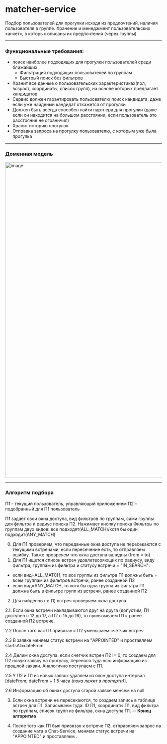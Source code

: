 # matcher-service
Подбор пользователей для прогулки исходя из предпочтений, наличия пользователя в группе. Хранение и менеджмент пользовательских «анкет», в которых описаны их предпочтения (через группы)

---
### Функциональные требования:

- поиск наиболее подходящих для прогулки пользователей среди ближайших
    - Фильтрация подходящих пользователей по группам
    - Быстрый поиск без фильтров
- Хранит все данные о пользовательских характеристиках(пол, возраст, координаты, список групп), на основе которых предлагает кандидатов
- Сервис должен гарантировать пользователю поиск кандидата, даже если уже найденый кандидат откажется от прогулки
- Должен быть всегда способен найти партнера для прогулки (даже если он находится на большом расстоянии, если пользователь это расстояние не ограничил)
- Хранит историю прогулок
- Отправка запроса на прогулку пользователю, с которым уже была прогулка

---
### Доменная модель

<img width="1012" alt="image" src="https://github.com/user-attachments/assets/1af6c056-31c9-4148-9e13-542dfae94662">

---
### Алгоритм подбора
П1 - текущий пользователь, управляющий приложением
П2 - подобранный для П1 пользователь

П1 задает свои окна доступа, вид фильтров по группам, сами группы для фильтра и радиус поиска П2. Нажимает кнопку поиска
Фильтры по группам двух видов: все подходят(ALL_MATCH)/хотя бы один подходит(ANY_MATCH)

0. Для П1 проверяем, что переданные окна доступа не пересекаются с текущими встречами, если пересечение есть, то отправляем ошибку. Также провреяем что окна доступа валидны (from < to)
1. Для П1 ищется список встреч удовлетворяющих по радиусу, виду фильтра, группам из фильтра и статусу встречи = "IN_SEARCH":
- если вид=ALL_MATCH, то все группы из фильтра П1 должны быть = всем группам из фильтров встречи, ранее созданной П2
- если вид=ANY_MATCH, то хотя бы одна группа из фильтра П1 должна быть в фильтре групп из встречи, ранее созданной П2

2. Для найденных в (1) встреч проверяем окна доступа. 

2.1. Если окна встречи накладываются друг на друга (допустим, П1 доступен с 12 до 17, а П2 c 15 до 16), то привязываем П1 к ранее созданной П2 встрече. 

2.2  После того как П1 привязан к П2 уменьшаем счетчик встреч

2.3  В заявке меняем статус встречи на "APPOINTED" и проставляем startsAt=dateFrom

2.4  Делим окна доступа: если счетчик встреч П2 != 0, то создаем для П2 новую заявку на прогулку, перенося туда всю информацию из прошлой заявки. Аналогично поступаем с П1.

2.5  У П2 и П1 из новых заявок удаляем из окон доступа интервал [dateFrom; dateFrom + 1.5 часа _(пока лежит в проперти)_].

2.6  Информацию об окнах доступа старой заявке меняем на null

3. Если окна встречи не пересекаются, то создаем запись в таблице встреч для П1. Записываем туда: ID П1, координаты П1, вид фильтра по группам, список групп из фильтра, окна доступа П1. -- **Конец алгоритма** 

3. После того как П1 был привязан к встрече П2, отправляем запрос на создание чата в Chat-Service, меняем статус встречи на "APPOINTED" и проставляем .
